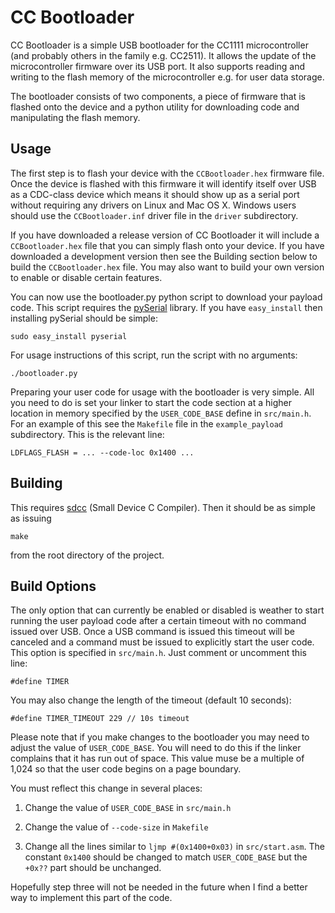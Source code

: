 CC Bootloader
=============

CC Bootloader is a simple USB bootloader for the CC1111 microcontroller (and
probably others in the family e.g. CC2511). It allows the update of the 
microcontroller firmware over its USB port. It also supports reading and
writing to the flash memory of the microcontroller e.g. for user data storage.

The bootloader consists of two components, a piece of firmware that is flashed
onto the device and a python utility for downloading code and manipulating the
flash memory.

Usage
-----

The first step is to flash your device with the `CCBootloader.hex` firmware
file. Once the device is flashed with this firmware it will identify itself
over USB as a CDC-class device which means it should show up as a serial port
without requiring any drivers on Linux and Mac OS X. Windows users should use
the `CCBootloader.inf` driver file in the `driver` subdirectory.

If you have downloaded a release version of CC Bootloader it will include a
`CCBootloader.hex` file that you can simply flash onto your device. If you
have downloaded a development version then see the Building section below to
build the `CCBootloader.hex` file. You may also want to build your own version
to enable or disable certain features.

You can now use the bootloader.py python script to download your payload code.
This script requires the [pySerial](http://pyserial.sourceforge.net/) library.
If you have `easy_install` then installing pySerial should be simple:

`sudo easy_install pyserial`

For usage instructions of this script, run the script with no arguments:

`./bootloader.py`

Preparing your user code for usage with the bootloader is very simple. All you
need to do is set your linker to start the code section at a higher location
in memory specified by the `USER_CODE_BASE` define in `src/main.h`. For an
example of this see the `Makefile` file in the `example_payload` subdirectory.
This is the relevant line:

`LDFLAGS_FLASH = ... --code-loc 0x1400 ...`

Building
--------

This requires [sdcc](http://sdcc.sourceforge.net/) (Small Device C Compiler).
Then it should be as simple as issuing

`make`

from the root directory of the project.

Build Options
-------------

The only option that can currently be enabled or disabled is weather to start
running the user payload code after a certain timeout with no command issued 
over USB. Once a USB command is issued this timeout will be canceled and a
command must be issued to explicitly start the user code. This option is 
specified in `src/main.h`. Just comment or uncomment this line:

`#define TIMER`

You may also change the length of the timeout (default 10 seconds):

`#define TIMER_TIMEOUT 229 // 10s timeout`

Please note that if you make changes to the bootloader you may need to adjust
the value of `USER_CODE_BASE`. You will need to do this if the linker
complains that it has run out of space. This value muse be a multiple of 1,024
so that the user code begins on a page boundary.

You must reflect this change in several places:

1. Change the value of `USER_CODE_BASE` in `src/main.h`

2. Change the value of `--code-size` in `Makefile`

3. Change all the lines similar to `ljmp #(0x1400+0x03)` in `src/start.asm`.
	 The constant `0x1400` should be changed to match `USER_CODE_BASE` but the
	 `+0x??` part should be unchanged.

Hopefully step three will not be needed in the future when I find a better
way to implement this part of the code.



